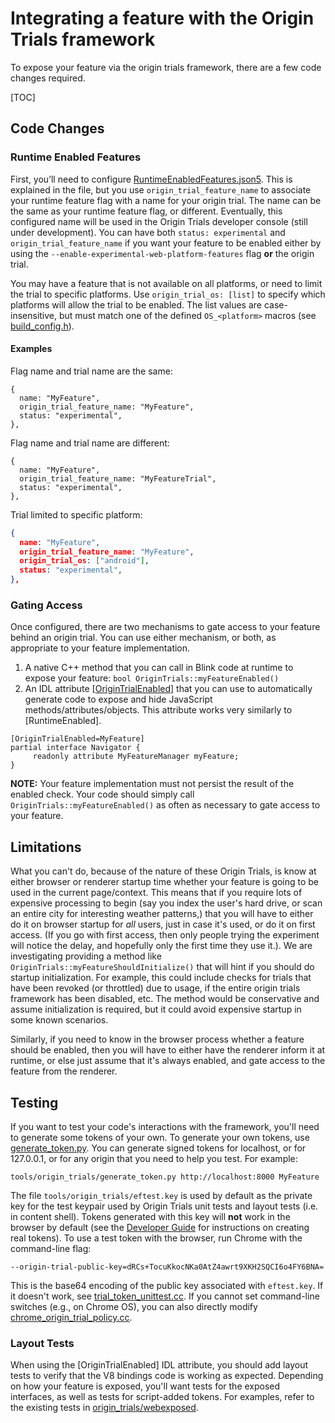 # Integrating a feature with the Origin Trials framework

To expose your feature via the origin trials framework, there are a few code
changes required.

[TOC]

## Code Changes

### Runtime Enabled Features

First, you’ll need to configure [RuntimeEnabledFeatures.json5]. This is
explained in the file, but you use `origin_trial_feature_name` to associate your
runtime feature flag with a name for your origin trial.  The name can be the
same as your runtime feature flag, or different.  Eventually, this configured
name will be used in the Origin Trials developer console (still under
development). You can have both `status: experimental` and
`origin_trial_feature_name` if you want your feature to be enabled either by
using the `--enable-experimental-web-platform-features` flag **or** the origin
trial.

You may have a feature that is not available on all platforms, or need to limit
the trial to specific platforms. Use `origin_trial_os: [list]` to specify which
platforms will allow the trial to be enabled. The list values are case-
insensitive, but must match one of the defined `OS_<platform>` macros (see
[build_config.h]).

#### Examples

Flag name and trial name are the same:
```
{
  name: "MyFeature",
  origin_trial_feature_name: "MyFeature",
  status: "experimental",
},
```
Flag name and trial name are different:
```
{
  name: "MyFeature",
  origin_trial_feature_name: "MyFeatureTrial",
  status: "experimental",
},
```
Trial limited to specific platform:
``` json
{
  name: "MyFeature",
  origin_trial_feature_name: "MyFeature",
  origin_trial_os: ["android"],
  status: "experimental",
},
```

### Gating Access

Once configured, there are two mechanisms to gate access to your feature behind
an origin trial. You can use either mechanism, or both, as appropriate to your
feature implementation.

1. A native C++ method that you can call in Blink code at runtime to expose your
    feature: `bool OriginTrials::myFeatureEnabled()`
2. An IDL attribute \[[OriginTrialEnabled]\] that you can use to automatically
    generate code to expose and hide JavaScript methods/attributes/objects. This
    attribute works very similarly to \[RuntimeEnabled\].
```
[OriginTrialEnabled=MyFeature]
partial interface Navigator {
     readonly attribute MyFeatureManager myFeature;
}
```

**NOTE:** Your feature implementation must not persist the result of the enabled
check. Your code should simply call `OriginTrials::myFeatureEnabled()` as often
as necessary to gate access to your feature.

## Limitations

What you can't do, because of the nature of these Origin Trials, is know at
either browser or renderer startup time whether your feature is going to be used
in the current page/context. This means that if you require lots of expensive
processing to begin (say you index the user's hard drive, or scan an entire city
for interesting weather patterns,) that you will have to either do it on browser
startup for *all* users, just in case it's used, or do it on first access. (If
you go with first access, then only people trying the experiment will notice the
delay, and hopefully only the first time they use it.). We are investigating
providing a method like `OriginTrials::myFeatureShouldInitialize()` that will
hint if you should do startup initialization.  For example, this could include
checks for trials that have been revoked (or throttled) due to usage, if the
entire origin trials framework has been disabled, etc.  The method would be
conservative and assume initialization is required, but it could avoid expensive
startup in some known scenarios.

Similarly, if you need to know in the browser process whether a feature should
be enabled, then you will have to either have the renderer inform it at runtime,
or else just assume that it's always enabled, and gate access to the feature
from the renderer.

## Testing

If you want to test your code's interactions with the framework, you'll need to
generate some tokens of your own. To generate your own tokens, use
[generate_token.py]. You can generate signed tokens for localhost, or for
127.0.0.1, or for any origin that you need to help you test. For example:

```
tools/origin_trials/generate_token.py http://localhost:8000 MyFeature
```

The file `tools/origin_trials/eftest.key` is used by default as the private key
for the test keypair used by Origin Trials unit tests and layout tests (i.e. in
content shell). Tokens generated with this key will **not** work in the browser
by default (see the [Developer Guide] for instructions on creating real tokens).
To use a test token with the browser, run Chrome with the command-line flag:

```
--origin-trial-public-key=dRCs+TocuKkocNKa0AtZ4awrt9XKH2SQCI6o4FY6BNA=
```

This is the base64 encoding of the public key associated with `eftest.key`. If
it doesn't work, see [trial_token_unittest.cc]. If you cannot set command-line
switches (e.g., on Chrome OS), you can also directly modify
[chrome_origin_trial_policy.cc].

### Layout Tests
When using the \[OriginTrialEnabled\] IDL attribute, you should add layout tests
to verify that the V8 bindings code is working as expected. Depending on how
your feature is exposed, you'll want tests for the exposed interfaces, as well
as tests for script-added tokens. For examples, refer to the existing tests in
[origin_trials/webexposed].

[build_config.h]: /build/build_config.h
[chrome_origin_trial_policy.cc]: /chrome/common/origin_trials/chrome_origin_trial_policy.cc
[generate_token.py]: /tools/origin_trials/generate_token.py
[Developer Guide]: https://github.com/jpchase/OriginTrials/blob/gh-pages/developer-guide.md
[OriginTrialEnabled]: /third_party/WebKit/Source/bindings/IDLExtendedAttributes.md#_OriginTrialEnabled_i_m_a_c_
[origin_trials/webexposed]: /third_party/WebKit/LayoutTests/http/tests/origin_trials/webexposed/
[RuntimeEnabledFeatures.json5]: /third_party/WebKit/Source/platform/RuntimeEnabledFeatures.json5
[trial_token_unittest.cc]: /content/common/origin_trials/trial_token_unittest.cc
